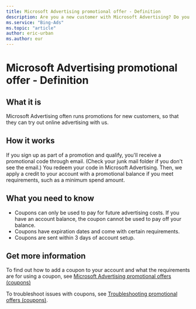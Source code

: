 ```yaml
---
title: Microsoft Advertising promotional offer - Definition
description: Are you a new customer with Microsoft Advertising? Do you have a coupon code or special offer you want to redeem? Find out how you can use that offer to try out online advertising with us.
ms.service: "Bing-Ads"
ms.topic: "article"
author: eric-urban
ms.author: eur
---
```


# Microsoft Advertising promotional offer - Definition

## What it is

Microsoft Advertising often runs promotions for new customers, so that they can try out online advertising with us.

## How it works

If you sign up as part of a promotion and qualify, you'll receive a promotional code through email. (Check your junk mail folder if you don't see the email.) You redeem your code in Microsoft Advertising. Then, we apply a credit to your account with a promotional balance if you meet requirements, such as a minimum spend amount.

## What you need to know

- Coupons can only be used to pay for future advertising costs. If you have an account balance, the coupon cannot be used to pay off your balance.
- Coupons have expiration dates and come with certain requirements.
- Coupons are sent within 3 days of account setup.

## Get more information

To find out how to add a coupon to your account and what the requirements are for using a coupon, see [Microsoft Advertising promotional offers (coupons)](./hlp_BA_CONC_AboutPromoOffers.md)

To troubleshoot issues with coupons, see [Troubleshooting promotional offers (coupons)](./hlp_BA_CONC_AboutPromoCodeErrors.md).


